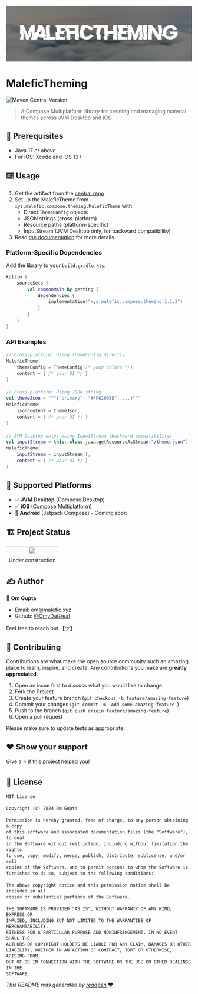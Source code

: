 ![](cover.jpeg)

# MaleficTheming

![Maven Central Version](https://img.shields.io/maven-central/v/xyz.malefic.compose/theming)

> A Compose Multiplatform library for creating and managing material themes across JVM Desktop and iOS

## 🦿 Prerequisites

- Java 17 or above
- For iOS: Xcode and iOS 13+

## ⌨️ Usage

1. Get the artifact from the [central repo](https://central.sonatype.com/artifact/xyz.malefic.compose/theming)
2. Set up the MaleficTheme from `xyz.malefic.compose.theming.MaleficTheme` with:
   - Direct `ThemeConfig` objects
   - JSON strings (cross-platform)
   - Resource paths (platform-specific)
   - InputStream (JVM Desktop only, for backward compatibility)
3. Read [the documentation]() for more details

### Platform-Specific Dependencies

Add the library to your `build.gradle.kts`:

```kotlin
kotlin {
    sourceSets {
        val commonMain by getting {
            dependencies {
                implementation("xyz.malefic.compose:theming:1.1.2")
            }
        }
    }
}
```

### API Examples

```kotlin
// Cross-platform: Using ThemeConfig directly
MaleficTheme(
    themeConfig = ThemeConfig(/* your colors */),
    content = { /* your UI */ }
)

// Cross-platform: Using JSON string
val themeJson = """{"primary": "#FF6200EE", ...}"""
MaleficTheme(
    jsonContent = themeJson,
    content = { /* your UI */ }
)

// JVM Desktop only: Using InputStream (backward compatibility)
val inputStream = this::class.java.getResourceAsStream("/theme.json")
MaleficTheme(
    inputStream = inputStream!!,
    content = { /* your UI */ }
)
```

## 🎯 Supported Platforms

- ✅ **JVM Desktop** (Compose Desktop)
- ✅ **iOS** (Compose Multiplatform)
- 🔄 **Android** (Jetpack Compose) - Coming soon

## 🏗 Project Status

| ![](https://i.giphy.com/media/7Sk1DclBgQoVyGCSPx/giphy.gif) |
|:-----------------------------------------------------------:|
|                     Under construction                      |

## ✍️ Author

👤 **Om Gupta**

* Email: om@malefic.xyz
* Github: [@OmyDaGreat](https://github.com/OmyDaGreat)

Feel free to reach out 【ツ】

## 🤝 Contributing

Contributions are what make the open source community such an amazing place to learn, inspire, and create. Any
contributions you make are **greatly appreciated**.

1. Open an issue first to discuss what you would like to change.
2. Fork the Project
3. Create your feature branch (`git checkout -b feature/amazing-feature`)
4. Commit your changes (`git commit -m 'Add some amazing feature'`)
5. Push to the branch (`git push origin feature/amazing-feature`)
6. Open a pull request

Please make sure to update tests as appropriate.

## ❤ Show your support

Give a ⭐️ if this project helped you!

## 📝 License

```
MIT License

Copyright (c) 2024 Om Gupta

Permission is hereby granted, free of charge, to any person obtaining a copy
of this software and associated documentation files (the "Software"), to deal
in the Software without restriction, including without limitation the rights
to use, copy, modify, merge, publish, distribute, sublicense, and/or sell
copies of the Software, and to permit persons to whom the Software is
furnished to do so, subject to the following conditions:

The above copyright notice and this permission notice shall be included in all
copies or substantial portions of the Software.

THE SOFTWARE IS PROVIDED "AS IS", WITHOUT WARRANTY OF ANY KIND, EXPRESS OR
IMPLIED, INCLUDING BUT NOT LIMITED TO THE WARRANTIES OF MERCHANTABILITY,
FITNESS FOR A PARTICULAR PURPOSE AND NONINFRINGEMENT. IN NO EVENT SHALL THE
AUTHORS OR COPYRIGHT HOLDERS BE LIABLE FOR ANY CLAIM, DAMAGES OR OTHER
LIABILITY, WHETHER IN AN ACTION OF CONTRACT, TORT OR OTHERWISE, ARISING FROM,
OUT OF OR IN CONNECTION WITH THE SOFTWARE OR THE USE OR OTHER DEALINGS IN THE
SOFTWARE.
```

_This README was generated by [readgen](https://github.com/theapache64/readgen)_ ❤